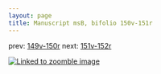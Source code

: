 ```yaml
---
layout: page
title: Manuscript msB, bifolio 150v-151r
---
```


prev: [149v-150r](../149v-150r/) next: [151v-152r](../151v-152r/)



[![Linked to zoomble image](http://www.homermultitext.org/iipsrv?IIIF=/project/homer/pyramidal/deepzoom/hmt/vbbifolio/v1/vb_150v_151r.tif/full/2000,/0/default.jpg)](http://www.homermultitext.org/ict2/?urn=urn:cite2:hmt:vbbifolio.v1:vb_150v_151r)

